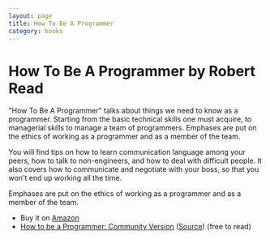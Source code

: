 ```yaml
---
layout: page
title: How To Be A Programmer
category: books
---
```


# How To Be A Programmer by Robert Read

"How To Be A Programmer" talks about things we need to know as a programmer. Starting from the basic technical skills one must acquire, to managerial skills to manage a team of programmers. Emphases are put on the ethics of working as a programmer and as a member of the team.

You will find tips on how to learn communication language among your peers, how to talk to non-engineers, and how to deal with difficult people. It also covers how to communicate and negotiate with your boss, so that you won't end up working all the time. 

Emphases are put on the ethics of working as a programmer and as a member of the team. 

- Buy it on [Amazon](https://www.amazon.com/How-Be-Programmer-Robert-Read-ebook/dp/B00PP5FA00/)
- [How to be a Programmer: Community Version](https://braydie.gitbooks.io/how-to-be-a-programmer/content/en/) ([Source](https://github.com/braydie/HowToBeAProgrammer)) (free to read)
